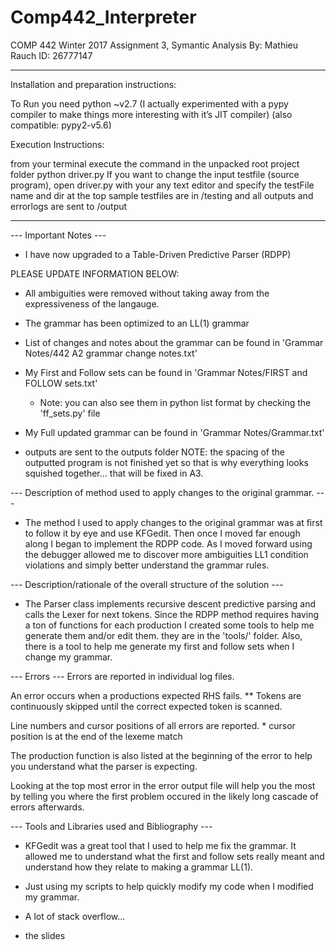 # Comp442_Interpreter

COMP 442 Winter 2017 Assignment 3, Symantic Analysis
By: Mathieu Rauch
ID: 26777147

----------------------------------------------------------------------------

Installation and preparation instructions:

To Run you need python ~v2.7
(I actually experimented with a pypy compiler to make things more interesting with it’s JIT compiler)
    (also compatible: pypy2-v5.6)

Execution Instructions:

from your terminal execute the command in the unpacked root project folder
    python driver.py
If you want to change the input testfile (source program),
    open driver.py with your any text editor and specify the testFile name and dir at the top
sample testfiles are in /testing and all outputs and errorlogs are sent to /output


----------------------------------------------------------------------------

--- Important Notes ---
- I have now upgraded to a Table-Driven Predictive Parser (RDPP)

PLEASE UPDATE INFORMATION BELOW:

- All ambiguities were removed without taking away from the expressiveness of the langauge.
- The grammar has been optimized to an LL(1) grammar

- List of changes and notes about the grammar can be found in
    'Grammar Notes/442 A2 grammar change notes.txt'

- My First and Follow sets can be found in
    'Grammar Notes/FIRST and FOLLOW sets.txt'
    - Note: you can also see them in python list format by checking the 'ff_sets.py' file

- My Full updated grammar can be found in
    'Grammar Notes/Grammar.txt'

- outputs are sent to the outputs folder
    NOTE: the spacing of the outputted program is not finished yet so that is why everything looks squished together... that will be fixed in A3.

--- Description of method used to apply changes to the original grammar. ---
- The method I used to apply changes to the original grammar was at first to follow it by eye and use KFGedit. Then once I moved far enough along I began to implement the RDPP code. As I moved forward using the debugger allowed me to discover more ambiguities LL1 condition violations and simply better understand the grammar rules.


--- Description/rationale of the overall structure of the solution ---
- The Parser class implements recursive descent predictive parsing and calls the Lexer for next tokens. Since the RDPP method requires having a ton of functions for each production I created some tools to help me generate them and/or edit them. they are in the 'tools/' folder. Also, there is a tool to help me generate my first and follow sets when I change my grammar.


--- Errors ---
Errors are reported in individual log files.

An error occurs when a productions expected RHS fails.
** Tokens are continuously skipped until the correct expected token is scanned.

Line numbers and cursor positions of all errors are reported.
    * cursor position is at the end of the lexeme match

The production function is also listed at the beginning of the error to help you understand what the parser is expecting.

Looking at the top most error in the error output file will help you the most by telling you where the first problem occured in the likely long cascade of errors afterwards.


--- Tools and Libraries used and Bibliography ---
- KFGedit was a great tool that I used to help me fix the grammar.
    It allowed me to understand what the first and follow sets really meant and understand how they relate to making a grammar LL(1).
- Just using my scripts to help quickly modify my code when I
    modified my grammar.

- A lot of stack overflow...
- the slides
